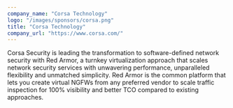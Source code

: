 ```yaml
---
company_name: "Corsa Technology"
logo: "/images/sponsors/corsa.png"
title: "Corsa Technology"
company_url: "https://www.corsa.com/"
---
```

Corsa Security is leading the transformation to software-defined network security with Red Armor, a turnkey virtualization approach that scales network security services with unwavering performance, unparalleled flexibility and unmatched simplicity.  Red Armor is the common platform that lets you create virtual NGFWs from any preferred vendor to scale traffic inspection for 100% visibility and better TCO compared to existing approaches.  